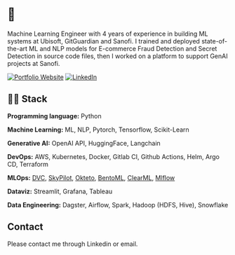 # 👋

Machine Learning Engineer with 4 years of experience in building ML systems at Ubisoft, GitGuardian and Sanofi. I trained and deployed state-of-the-art ML and NLP models for E-commerce Fraud Detection and Secret Detection in source code files, then I worked on a platform to support GenAI projects at Sanofi.

<a href="https://michaelromagne.github.io/" target="_blank"><img alt="Portfolio Website" src="https://img.shields.io/badge/Portfolio%20Website-%2312100E.svg?&style=for-the-badge&logoColor=blue" /></a> 
<a href="https://www.linkedin.com/in/michael-romagne/" target="_blank"><img alt="LinkedIn" src="https://img.shields.io/badge/linkedin-%230077B5.svg?&style=for-the-badge&logo=linkedin&logoColor=white" /></a>


## 👨‍🔬 Stack

**Programming language:** Python

**Machine Learning:** ML, NLP, Pytorch, Tensorflow, Scikit-Learn

**Generative AI:** OpenAI API, HuggingFace, Langchain

**DevOps:** AWS, Kubernetes, Docker, Gitlab CI, Github Actions, Helm, Argo CD, Terraform

**MLOps:** [DVC](https://github.com/iterative/dvc), [SkyPilot](https://github.com/skypilot-org/skypilot), [Okteto](https://github.com/okteto/okteto), [BentoML](https://github.com/bentoml/BentoML), [ClearML](https://github.com/allegroai/clearml), [Mlflow](https://github.com/mlflow/mlflow)

**Dataviz:** Streamlit, Grafana, Tableau

**Data Engineering:** Dagster, Airflow, Spark, Hadoop (HDFS, Hive), Snowflake

## Contact

Please contact me through Linkedin or email.
